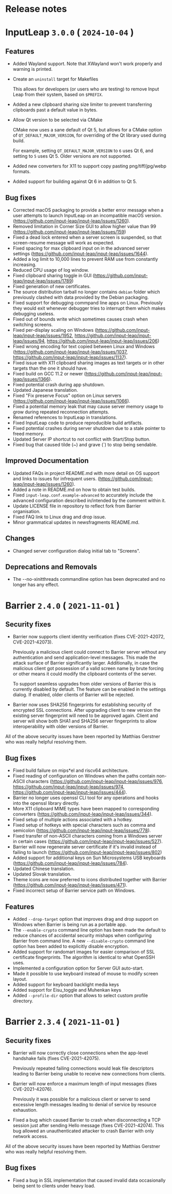 Release notes
=============

[comment]: <> (towncrier release notes start)

InputLeap `3.0.0` ( `2024-10-04` )
==================================

Features
--------

- Added Wayland support. Note that XWayland won't work properly and warning is printed.
- Create an `uninstall` target for Makefiles

  This allows for developers (or users who are testing) to remove Input Leap from
  their system, based on `$PREFIX`.
- Added a new clipboard sharing size limiter to prevent transferring clipboards past a default
  value in bytes.
- Allow Qt version to be selected via CMake

  CMake now uses a sane default of Qt 5, but allows for a CMake option of
  `QT_DEFAULT_MAJOR_VERSION`, for overriding of the Qt library used during build.

  For example, setting `QT_DEFAULT_MAJOR_VERSION` to `6` uses Qt 6, and setting to
  `5` uses Qt 5. Older versions are not supported.
- Added new converters for X11 to support copy pasting png/tiff/jpg/webp formats.
- Added support for building against Qt 6 in addition to Qt 5.

Bug fixes
---------

- Corrected macOS packaging to provide a better error message when a user attempts to launch
  InputLeap on an incompatible macOS version. (https://github.com/input-leap/input-leap/issues/1260).
- Removed limitation in Corner Size GUI to allow higher value than 99
  (https://github.com/input-leap/input-leap/issues/159)
- Fixed a dead lock entered when a server screen is suspended, so that screen-resume message will
  work as expected.
- Fixed spacing for max clipboard input on in the advanced server settings
  (https://github.com/input-leap/input-leap/issues/1644).
- Added a log limit to 10,000 lines to prevent RAM use from constantly increasing.
- Reduced CPU usage of log window.
- Fixed clipboard sharing toggle in GUI (https://github.com/input-leap/input-leap/issues/1789)
- Fixed generation of new certificates.
- The source distribution tarball no longer contains ``debian`` folder which previously clashed
  with data provided by the Debian packaging.
- Fixed support for debugging commpand line apps on Linux. Previously they would exit whenever debugger
  tries to interrupt them which makes debugging useless.
- Fixed out of bounds write which sometimes causes crash when switching screens.
- Fixed per-display scaling on Windows (https://github.com/input-leap/input-leap/issues/1952,
  https://github.com/input-leap/input-leap/issues/94, https://github.com/input-leap/input-leap/issues/206)
- Fixed wrong encoding for text copied between Linux and Windows
  (https://github.com/input-leap/input-leap/issues/1037,
  https://github.com/input-leap/input-leap/issues/1137).
- Fixed issue with X11 clipboard sharing images as text targets or in other targets than the one it
  should have.
- Fixed build on GCC 11.2 or newer (https://github.com/input-leap/input-leap/issues/1366).
- Fixed potential crash during app shutdown.
- Updated Japanese translation.
- Fixed "Fix preserve Focus" option on Linux servers (https://github.com/input-leap/input-leap/issues/1066).
- Fixed a potential memory leak that may cause server memory usage to grow during repeated reconnection attempts.
- Renamed references to InputLeap in translations.
- Fixed InputLeap code to produce reproducible build artifacts.
- Fixed potential crashes during server shutdown due to a stale pointer to freed memory.
- Updated Server IP shortcut to not conflict with Start/Stop button.
- Fixed bug that caused tilde (~) and grave (`) to stop being sendable.

Improved Documentation
----------------------

- Updated FAQs in project README.md with more detail on OS support and links to issues for infrequent users. (https://github.com/input-leap/input-leap/issues/1260).
- Added a note in README.md on how to obtain test builds.
- Fixed `input-leap.conf.example-advanced` to accurately include the advanced configuration described in/intended by the comment within it.
- Update LICENSE file in repository to reflect fork from Barrier organisation.
- Fixed FAQ link to Linux drag and drop issue.
- Minor grammatical updates in newsfragments README.md.

Changes
-------

- Changed server configuration dialog initial tab to "Screens".

Deprecations and Removals
-------------------------

- The --no-xinitthreads commandline option has been deprecated and no longer has any effect.


Barrier `2.4.0` ( `2021-11-01` )
================================

Security fixes
--------------

- Barrier now supports client identity verification (fixes CVE-2021-42072, CVE-2021-42073).

  Previously a malicious client could connect to Barrier server without any authentication and
  send application-level messages. This made the attack surface of Barrier significantly larger.
  Additionally, in case the malicious client got possession of a valid screen name by brute forcing
  or other means it could modify the clipboard contents of the server.

  To support seamless upgrades from older versions of Barrier this is currently disabled by default.
  The feature can be enabled in the settings dialog. If enabled, older clients of Barrier will be
  rejected.

- Barrier now uses SHA256 fingerprints for establishing security of encrypted SSL connections.
  After upgrading client to new version the existing server fingerprint will need to be approved
  again. Client and server will show both SHA1 and SHA256 server fingerprints to allow
  interoperability with older versions of Barrier.

All of the above security issues have been reported by Matthias Gerstner who was really helpful
resolving them.

Bug fixes
---------

- Fixed build failure on mips*el and riscv64 architecture.
- Fixed reading of configuration on Windows when the paths contain non-ASCII characters
(https://github.com/input-leap/input-leap/issues/976, https://github.com/input-leap/input-leap/issues/974,
 https://github.com/input-leap/input-leap/issues/444).
- Barrier no longer uses openssl CLI tool for any operations and hooks into the openssl library directly.
- More X11 clipboard MIME types have been mapped to corresponding converters (https://github.com/input-leap/input-leap/issues/344).
- Fixed setup of multiple actions associated with a hotkey.
- Fixed setup of hotkeys with special characters such as comma and semicolon
  (https://github.com/input-leap/input-leap/issues/778).
- Fixed transfer of non-ASCII characters coming from a Windows server in certain cases
 (https://github.com/input-leap/input-leap/issues/527).
- Barrier will now regenerate server certificate if it's invalid instead of failing to launch
 (https://github.com/input-leap/input-leap/issues/802)
- Added support for additional keys on Sun Microsystems USB keyboards
 (https://github.com/input-leap/input-leap/issues/784).
- Updated Chinese translation.
- Updated Slovak translation.
- Theme icons are now preferred to icons distributed together with Barrier
 (https://github.com/input-leap/input-leap/issues/471).
- Fixed incorrect setup of Barrier service path on Windows.

Features
--------

- Added `--drop-target` option that improves drag and drop support on Windows when Barrier is
  being run as a portable app.
- The `--enable-crypto` command line option has been made the default to reduce chances of
  accidental security mishaps when configuring Barrier from command line.
  A new `--disable-crypto` command line option has been added to explicitly disable encryption.
- Added support for randomart images for easier comparison of SSL certificate fingerprints.
  The algorithm is identical to what OpenSSH uses.
- Implemented a configuration option for Server GUI auto-start.
- Made it possible to use keyboard instead of mouse to modify screen layout.
- Added support for keyboard backlight media keys
- Added support for Eisu_toggle and Muhenkan keys
- Added `--profile-dir` option that allows to select custom profile directory.

Barrier `2.3.4` ( `2021-11-01` )
================================

Security fixes
--------------

- Barrier will now correctly close connections when the app-level handshake fails (fixes CVE-2021-42075).

  Previously repeated failing connections would leak file descriptors leading to Barrier being unable
  to receive new connections from clients.

- Barrier will now enforce a maximum length of input messages (fixes CVE-2021-42076).

  Previously it was possible for a malicious client or server to send excessive length messages
  leading to denial of service by resource exhaustion.

- Fixed a bug which caused Barrier to crash when disconnecting a TCP session just after sending
  Hello message (fixes CVE-2021-42074).
  This bug allowed an unauthenticated attacker to crash Barrier with only network access.

All of the above security issues have been reported by Matthias Gerstner who was really helpful
resolving them.

Bug fixes
---------

- Fixed a bug in SSL implementation that caused invalid data occasionally being sent to clients
  under heavy load.
